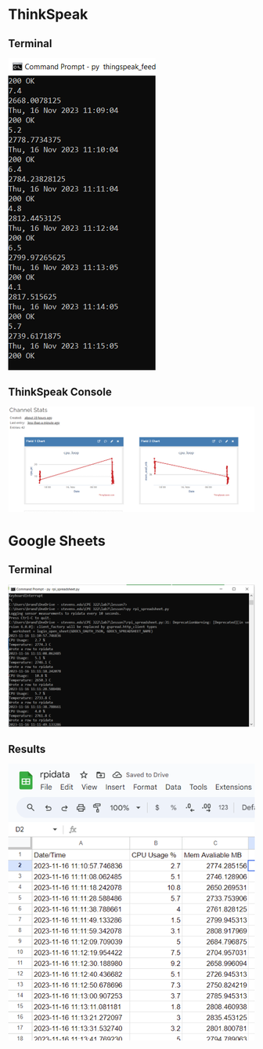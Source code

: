 # ThinkSpeak
## Terminal
![Terminal working](https://github.com/BFox03/CPE322/blob/main/Lab7/thinkspeak1.PNG)
## ThinkSpeak Console
![Is anyone reading these](https://github.com/BFox03/CPE322/blob/main/Lab7/thinkspeak2.PNG)

# Google Sheets
## Terminal
![Terminal outputting data](https://github.com/BFox03/CPE322/blob/main/Lab7/sheets1.PNG)
## Results
![CPU temp didnt work so i changed it to MB free](https://github.com/BFox03/CPE322/blob/main/Lab7/sheets2.PNG)
